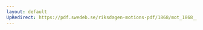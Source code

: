 ```yaml
---
layout: default
UpRedirect: https://pdf.swedeb.se/riksdagen-motions-pdf/1868/mot_1868__ak__00049/mot_1868__ak__00049_001.pdf
---
```

